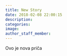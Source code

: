 ```yaml
---
title: New Story
date: 2018-02-08 22:00:15
description:
categories:
image:
author_staff_member:
---
```



Ovo je nova priča